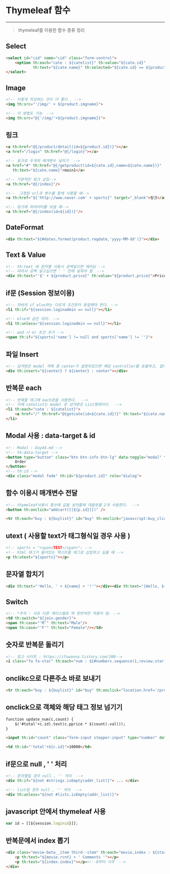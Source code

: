 # Thymeleaf  함수

---

> thymeleaf를 이용한 함수 종류 정리 

## Select

```html
<select id="cid" name="cid" class="form-control">
    <option th:each="cate : ${catelist}" th:value="${cate.id}"
            th:text="${cate.name}" th:selected="${cate.id} == ${product.cid}">catename</option>
</select>
```

## Image

```html
<!-- 이렇게 작성하는 것이 더 좋다 . -->
<img th:src="'/img/' + ${product.imgname}">

<!-- 이 방법도 가능  --> 
<img th:src="@{'/img/'+${product.imgname}}">
```

## 링크

```html
<a th:href="@{/product/detail(id=${product.id})}"></a>
<a href="/login" th:href="@{/login}"></a>

<!-- 링크로 두개의 매개변수 날리기  -->
<a href="#" th:href="@{/getproduct(id=${cate.id},name=${cate.name})}"
   th:text="${cate.name}">main1</a>

<!-- 기본적인 링크 삽입-->
<a th:href="@{/index}"/>

<!--  고정된 url과 변수를 함께 사용할 때-->
<a th:href="${'http://www.naver.com' + sports}" target="_blank">링크</a>

<!-- 링크에 파라미터를 보낼 때-->
<a th:href="@{/index(id=${id})}"/>
```

## DateFormat

```html
<div th:text="${#dates.format(product.regdate,'yyyy-MM-dd')}"></div>
```

## Text & Value

```html
<!-- th:text 에 문자열 사용시 공백넣으면 에러남 -->
<!-- 따라서 공백 넣고싶으면 ' ' 안에 넣줘야 함  -->
<div th:text="'$' + ${product.price}" th:value="${product.price}">Price</div>
```

##  if문 (Session 정보이용)

```html
<!-- 자바의 if else와는 다르게 조건문이 동일해야 한다. -->
<li th:if="${session.loginadmin == null}"></li>

<!-- else와 같은 의미. -->
<li th:unless="${session.loginadmin == null}"></li>

<!-- and 나 or 조건 추가 -->
<span th:if="${sports['name'] != null and sports['name'] != ''}">
```

## 파일 Insert

```html
<!-- 넘겨받은 model 객체 중 center가 설정되있으면 해당 controller를 호출하고, 없다면 디폴트로 center controller를 호출  -->
<div th:insert="${center} ? ${center} : center"></div>
```

## 반복문 each

```html
<!-- 반복할 태그에 each문을 사용한다.  -->
<!-- 이때 catelist는 model 로 넘겨받은 List형태이다.  -->
<li th:each="cate : ${catelist}">
    <a href="/" th:href="@{getcate(id=${cate.id})}" th:text="${cate.name}">CateName</a>
</li>
```

## Modal 사용 : data-target & id

```html
<!-- Modal : Day44.md -->
<!-- th:data-target -->
<button type="button" class="btn btn-info btn-lg" data-toggle="modal" th:data-target="'#'+${product.id}">
    Order
</button>
<!-- th:id -->
<div class="modal fade" th:id="${product.id}" role="dialog">
```

## 함수 이용시 매개변수 전달 

```html
<!-- thymeleaf사용시 함수에 값을 넣어줄때 대괄호를 2개 사용한다.  -->
<button th:onclick="addcart([[${p.id}]])" />

<tr th:each="buy : ${buylist}" id="buy" th:onclick="javascript:buy_click([[${buy.pid}]])">
```

## utext ( 사용할 text가 태그형식일 경우 사용 )

```html
<!-- sports = "<span>TEST</span>"; -->
<!-- html 태그가 들어있는 텍스트를 태그로 삽입하고 싶을 때 -->
<p th:utext="${sports}"></p>
```

## 문자열 합치기

```html
<div th:text="'Hello, ' + ${name} + '!'"></div><div th:text="|Hello, ${name}!|"></div>
```

## Switch

```html
<!-- *주의 : 서로 다른 케이스별로 딱 한번씩만 적용이 됨. --> 
<td th:switch="${join.gender}">
<span th:case="'M'" th:text="Male"/>
<span th:case="'F'" th:text="Female"/></td>
```

## 숫자로 반복문 돌리기

```html
<!-- 참고 사이트 : https://ifuwanna.tistory.com/200-->
<i class="fa fa-star" th:each="num : ${#numbers.sequence(1,review.star)}"></i>
```

## onclikc으로 다른주소 바로 보내기

```html
<tr th:each="buy : ${buylist}" id="buy" th:onclick="location.href='/productdetail?id=[[${buy.pid}]]'">
```

## onclick으로 객체와 해당 태그 정보 넘기기 

```html
function update_num(c,count) {
	$('#total'+c.id).text(c.pprice * $(count).val());
}

<input th:id="count" class="form-input stepper-input" type="number" data-zeros="true" th:value="${c.count}" th:onclick="update_num([[${c}]],this)" min="1" max="1000">

<td th:id="'total'+${c.id}">10000</td>
```

## if문으로 null , ' '  처리

```html
<!-- 문자열일 경우 null , '' 처리  -->
<div th:if="${not #strings.isEmpty(addr_list)}"> ... </div>

<!-- list일 경우 null , '' 처리  -->
<div th:unless="${not #lists.isEmpty(addr_list)}">
```

## javascript 안에서 thymeleaf 사용

```javascript
var id = [[${session.loginid}]];
```

## 반복문에서 index 뽑기

```html
<div class="movie-beta__item third--item" th:each="movie,index : ${starSortList}">
    <p th:text="${movie.rcnt} + ' Comments '"></p>
    <p th:text="${index.index}"></p><!--0부터 시작  -->
</div>
```

